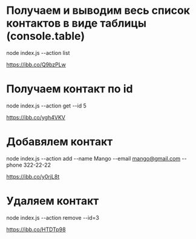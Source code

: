 # Получаем и выводим весь список контактов в виде таблицы (console.table)
node index.js --action list

https://ibb.co/Q9bzPLw


# Получаем контакт по id
node index.js --action get --id 5

https://ibb.co/ygh4VKV

# Добавялем контакт
node index.js --action add --name Mango --email mango@gmail.com --phone 322-22-22

https://ibb.co/y0rjL8t

# Удаляем контакт
node index.js --action remove --id=3

https://ibb.co/HTDTp98